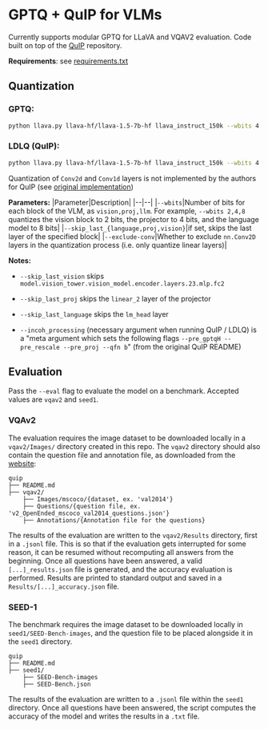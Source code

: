 # GPTQ + QuIP for VLMs

Currently supports modular GPTQ for LLaVA and VQAV2 evaluation.
Code built on top of the [QuIP](https://github.com/Cornell-RelaxML/QuIP) repository.

**Requirements**: see [requirements.txt](requirements.txt)

## Quantization

### GPTQ:
```bash
python llava.py llava-hf/llava-1.5-7b-hf llava_instruct_150k --wbits 4 --nsamples 128 [--save quantized.safetensors] --quant gptq --pre_gptqH [--eval vqav2 seed1] [--skip_last_{vision,proj,language}]
```

### LDLQ (QuIP):
```bash
python llava.py llava-hf/llava-1.5-7b-hf llava_instruct_150k --wbits 4 --nsamples 128 [--save quantized.safetensors] --quant ldlq --incoh_processing [--eval vqav2 seed1] [--skip_last_{vision,proj,language}]
```
Quantization of `Conv2d` and `Conv1d` layers is not implemented by the authors for QuIP (see [original implementation](https://github.com/Cornell-RelaxML/QuIP/blob/ac92cfc7a22f6100009e2caf53bb72257d3f3184/bal.py#L24))

**Parameters:**
|Parameter|Description|
|--|--|
|`--wbits`|Number of bits for each block of the VLM, as `vision,proj,llm`. For example, `--wbits 2,4,8` quantizes the vision block to 2 bits, the projector to 4 bits, and the language model to 8 bits|
|`--skip_last_{language,proj,vision}`|if set, skips the last layer of the specified block|
|`--exclude-conv`|Whether to exclude `nn.Conv2D` layers in the quantization process (i.e. only quantize linear layers)|

**Notes:**
- `--skip_last_vision` skips `model.vision_tower.vision_model.encoder.layers.23.mlp.fc2`
- `--skip_last_proj` skips the `linear_2` layer of the projector
- `--skip_last_language` skips the `lm_head` layer

- `--incoh_processing` (necessary argument when running QuIP / LDLQ) is a "meta argument which sets the following flags `--pre_gptqH --pre_rescale --pre_proj --qfn b`" (from the original QuIP README)


## Evaluation

Pass the `--eval` flag to evaluate the model on a benchmark. Accepted values are `vqav2` and `seed1`.

### VQAv2
The evaluation requires the image dataset to be downloaded locally in a `vqav2/Images/` directory created in this repo. The `vqav2` directory should also contain the question file and annotation file, as downloaded from the [website](https://visualqa.org/download.html):
```
quip
├── README.md
├── vqav2/
    ├── Images/mscoco/{dataset, ex. 'val2014'}
    ├── Questions/{question file, ex. 'v2_OpenEnded_mscoco_val2014_questions.json'}
    ├── Annotations/{Annotation file for the questions}
```
The results of the evaluation are written to the `vqav2/Results` directory, first in a `.jsonl` file. This is so that if the evaluation gets interrupted for some reason, it can be resumed without recomputing all answers from the beginning. Once all questions have been answered, a valid `[...]_results.json` file is generated, and the accuracy evaluation is performed. Results are printed to standard output and saved in a `Results/[...]_accuracy.json` file.

### SEED-1
The benchmark requires the image dataset to be downloaded locally in `seed1/SEED-Bench-images`, and the question file to be placed alongside it in the `seed1` directory.
```
quip
├── README.md
├── seed1/
    ├── SEED-Bench-images
    ├── SEED-Bench.json
```
The results of the evaluation are written to a `.jsonl` file within the `seed1` directory. Once all questions have been answered, the script computes the accuracy of the model and writes the results in a `.txt` file.